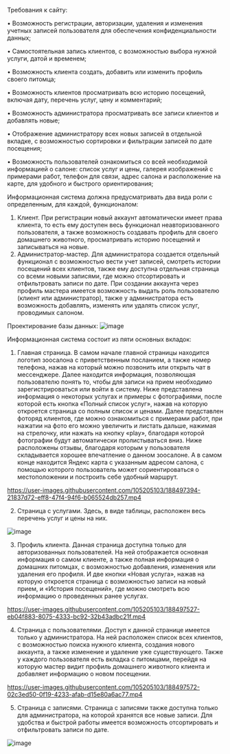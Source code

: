 Требования к сайту:

•	Возможность регистрации, авторизации, удаления и изменения учетных записей пользователя для обеспечения конфиденциальности данных;

•	Самостоятельная запись клиентов, с возможностью выбора нужной услуги, датой и временем;

•	Возможность клиента создать, добавить или изменить профиль своего питомца;

•	Возможность клиентов просматривать всю историю посещений, включая дату, перечень услуг, цену и комментарий;

•	Возможность администратора просматривать все записи клиентов и добавлять новые; 

•	Отображение администратору всех новых записей в отдельной вкладке, с возможностью сортировки и фильтрации записей по дате посещения;

•	Возможность пользователей ознакомиться со всей необходимой информацией о салоне: список услуг и цены, галерея изображений с примерами работ, телефон для связи, адрес салона и расположение на карте, для удобного и быстрого ориентирования;

Информационная система должна предусматривать два вида роли с определенным, для каждой, функционалом:

1.	Клиент. При регистрации новый аккаунт автоматически имеет права клиента, то есть ему доступен весь функционал неавторизованного пользователя, а также возможность создавать профиль для своего домашнего животного, просматривать историю посещений и записываться на новые.
2.	Администратор-мастер. Для администратора создается отдельный функционал с возможностью вести учет записей, смотреть истории посещений всех клиентов, также ему доступна отдельная страница со всеми новыми записями, где можно отсортировать и отфильтровать записи по дате. При создании аккаунта через профиль мастера имеется возможность выдать роль пользователю (клиент или администратор), также у администратора есть возможность добавлять, изменять или удалять список услуг, проводимых салоном.  

Проектирование базы данных:
![image](https://user-images.githubusercontent.com/105205103/188497643-4e825210-2e11-4712-bb3d-b5e34e3adbe6.png)



Информационная система состоит из пяти основных вкладок:
1.	Главная страница. В самом начале главной страницы находится логотип зоосалона с приветственным посланием, а также номер телефона, нажав на который можно позвонить или открыть чат в мессенджере. Далее находится информация, позволяющая пользователю понять то, чтобы для записи на прием необходимо зарегистрироваться или войти в систему. Ниже представлена информация о некоторых услугах и примеры с фотографиями, после которой есть кнопка «Полный список услуг», нажав на которую откроется страница со полным список и ценами. Далее представлен фоторяд клиентов, где можно ознакомиться с примерами работ, при нажатии на фото его можно увеличить и листать дальше, нажимая на стрелочку, или нажать на кнопку «play», благодаря которой фотографии будут автоматически пролистываться вниз. Ниже расположены отзывы, благодаря которым у пользователя складывается хорошее впечатление о данном зоосалоне. А в самом конце находится Яндекс карта с указанным адресом салона, с помощью которого пользователь может сориентироваться о местоположении и построить себе удобный маршрут. 

https://user-images.githubusercontent.com/105205103/188497394-21837d72-eff8-47f4-94f6-b065524db257.mp4

2.	Страница с услугами. Здесь, в виде таблицы, расположен весь перечень услуг и цены на них.

![image](https://user-images.githubusercontent.com/105205103/188497655-7f5ff4c7-0334-422f-8c9d-eb07b916b405.png)

3.	Профиль клиента. Данная страница доступна только для авторизованных пользователей. На ней отображается основная информация о самом клиенте, а также полная информация о домашних питомцах, с возможностью добавления, изменения или удаления его профиля. И две кнопки «Новая услуга», нажав на которую откроется страница с возможностью записи на новый прием, и «История посещений», где можно смотреть всю информацию о проведенных ранее услугах.

https://user-images.githubusercontent.com/105205103/188497527-eb04f883-8075-4333-bc92-32b43adbc21f.mp4

4.	Страница с пользователями. Доступ к данной странице имеется только у администратора. На ней расположен список всех клиентов, с возможностью поиска нужного клиента, создания нового аккаунта, а также изменение и удаление уже существующего. Также у каждого пользователя есть вкладка с питомцами, перейдя на которую мастер видит профиль домашнего животного клиента и добавляет информацию о новом посещении. 

https://user-images.githubusercontent.com/105205103/188497572-02c3ed50-0f19-4233-afab-d15e80a6ac77.mp4

5.	Страница с записями. Страница с записями также доступна только для администратора, на которой хранятся все новые записи. Для удобства и быстрой работы имеется возможность отсортировать и отфильтровать записи по дате.    

![image](https://user-images.githubusercontent.com/105205103/188497696-090a2800-9b35-4876-9e9f-f4a151e07762.png)


